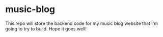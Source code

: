 # music-blog

This repo will store the backend code for my music blog website that I'm going to try to build. Hope it goes well!
